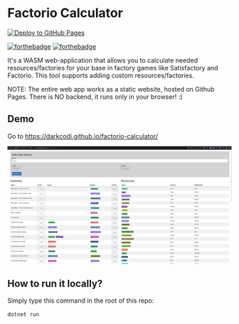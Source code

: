 # Factorio Calculator
[![Deploy to GitHub Pages](https://github.com/darkcodi/factorio-calculator/actions/workflows/main.yml/badge.svg?branch=main)](https://github.com/darkcodi/factorio-calculator/actions/workflows/main.yml)  
  
[![forthebadge](https://forthebadge.com/images/badges/made-with-c-sharp.svg)](https://forthebadge.com) [![forthebadge](https://forthebadge.com/images/badges/built-with-love.svg)](https://forthebadge.com)


It's a WASM web-application that allows you to calculate needed resources/factories for your base in factory games like Satisfactory and Factorio.
This tool supports adding custom resources/factories.

NOTE: The entire web app works as a static website, hosted on Github Pages. There is NO backend, it runs only in your browser! :)

## Demo
Go to https://darkcodi.github.io/factorio-calculator/

[![demo](demo.png)]()


## How to run it locally?
Simply type this command in the root of this repo:

    dotnet run
